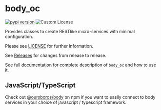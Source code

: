# body_oc
[![pypi version](https://img.shields.io/pypi/v/body-oc.svg)](https://pypi.org/project/body-oc) ![Custom License](https://img.shields.io/pypi/l/body-oc.svg)

Provides classes to create RESTlike micro-services with minimal configuration.

Please see [LICENSE](https://github.com/ouroboroscoding/body/blob/main/LICENSE)
for further information.

See [Releases](https://github.com/ouroboroscoding/body/blob/main/releases.md)
for changes from release to release.

See full [documentation](https://github.com/ouroboroscoding/body/blob/main/documentation.md) for complete description of `body_oc` and how to use it.

## JavaScript/TypeScript
Check out [@ouroboros/body](https://www.npmjs.com/package/@ouroboros/body)
on npm if you want to easily connect to body services in your choice of
javascript / typescript framework.